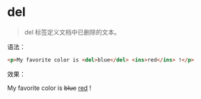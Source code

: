 # del

> del 标签定义文档中已删除的文本。

语法：

```html
<p>My favorite color is <del>blue</del> <ins>red</ins> !</p>
```

效果：

<p>My favorite color is <del>blue</del> <ins>red</ins> !</p>